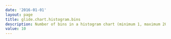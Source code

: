 ```yaml
---
date: '2016-01-01'
layout: page
title: glide.chart.histogram.bins
description: Number of bins in a histogram chart (minimum 1, maximum 20) 
value: 10 
---
```

